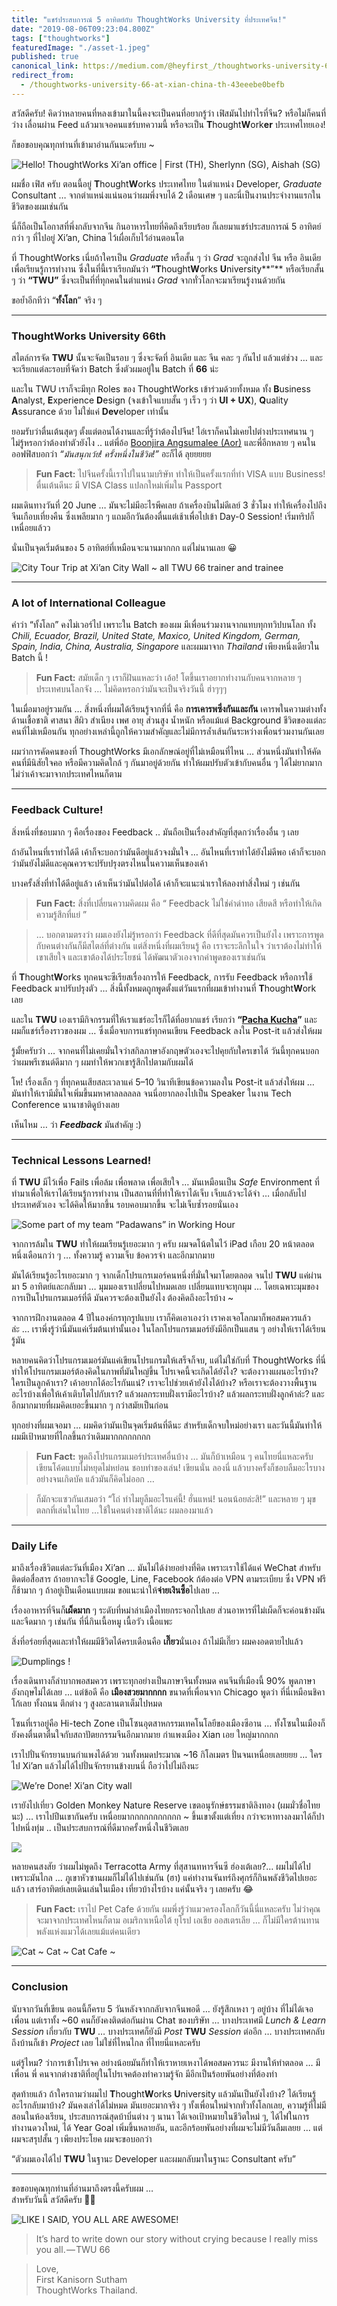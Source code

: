 ```yaml
---
title: "แชร์ประสบการณ์ 5 อาทิตย์กับ ThoughtWorks University ที่ประเทศจีน!"
date: "2019-08-06T09:23:04.800Z"
tags: ["thoughtworks"]
featuredImage: "./asset-1.jpeg"
published: true
canonical_link: https://medium.com/@heyfirst_/thoughtworks-university-66-at-xian-china-th-43eeebe0befb
redirect_from:
  - /thoughtworks-university-66-at-xian-china-th-43eeebe0befb
---
```


สวัสดีครับ! คิดว่าหลายคนที่หลงเข้ามาในนี้คงจะเป็นคนที่อยากรู้ว่า เฟิสมันไปทำไรที่จีน? หรือไม่ก็คนที่ว่าง เลื่อนผ่าน Feed แล้วมาเจอคนแชร์บทความนี้ หรือจะเป็น **T**hought**W**ork**er** ประเทศไทยเอง!

ก็ขอขอบคุณทุกท่านที่เข้ามาอ่านกันนะครับบ ~

![Hello! ThoughtWorks Xi’an office | First (TH), Sherlynn (SG), Aishah (SG)](./asset-1.jpeg)

ผมชื่อ เฟิส ครับ ตอนนี้อยู่ **T**hought**W**orks ประเทศไทย ในตำแหน่ง Developer, _Graduate_ Consultant … จากตำแหน่งแน่นอนว่าผมพึ่งจบได้ 2 เดือนเศษ ๆ และนี่เป็นงานประจำงานแรกในชีวิตของผมเช่นกัน

นี่ก็ถือเป็นโอกาสที่พึ่งกลับจากจีน กินอาหารไทยที่คิดถึงเรียบร้อย ก็เลยมาแชร์ประสบการณ์ 5 อาทิตย์กว่า ๆ ที่ไปอยู่ Xi’an, China ไว้เผื่อเก็บไว้อ่านตอนโต

ที่ ThoughtWorks เนี่ยถ้าใครเป็น _Graduate_ หรือสั้น ๆ ว่า _Grad_ จะถูกส่งไป จีน หรือ อินเดีย เพื่อเรียนรู้การทำงาน ซึ่งในที่นี้เราเรียกมันว่า **“T**hought**W**orks **U**niversity**”** หรือเรียกสั้น ๆ ว่า **“TWU”** ซึ่งจะเป็นที่ที่ทุกคนในตำแหน่ง _Grad_ จากทั่วโลกจะมาเรียนรู้งานด้วยกัน

ขอย้ำอีกทีว่า “**ทั้งโลก**” จริง ๆ

---

### ThoughtWorks University 66th

สไตล์การจัด **TWU** นั้นจะจัดเป็นรอบ ๆ ซึ่งจะจัดที่ อินเดีย และ จีน คละ ๆ กันไป แล้วแต่ช่วง … และจะเรียกแต่ละรอบที่จัดว่า Batch ซึ่งตัวผมอยู่ใน Batch ที่ **66** น่ะ

และใน TWU เราก็จะมีทุก Roles ของ ThoughtWorks เข้าร่วมด้วยทั้งหมด ทั้ง **B**usiness **A**nalyst, **E**xperience **D**esign (จงเข้าใจแบบสั้น ๆ เร็ว ๆ ว่า **UI + UX**), **Q**uality **A**ssurance ด้วย ไม่ใช่แค่ **Dev**eloper เท่านั้น

ยอมรับว่าตื่นเต้นสุดๆ ตั้งแต่ตอนได้งานและที่รู้ว่าต้องไปจีน! ไอ่เราก็คนไม่เคยไปต่างประเทศนาน ๆ ไม่รู้หรอกว่าต้องทำตัวยังไง .. แต่พี่อ้อ [Boonjira Angsumalee (Aor)](https://medium.com/u/69ce0838627f) และพี่อีกหลาย ๆ คนในออฟฟิสบอกว่า _“มันสนุกเว้ย! ครั้งหนึ่งในชีวิต!”_ อะก็ได้ ลุยยยยย

> **Fun Fact:** ไปจีนครั้งนี้เราไปในนามบริษัท ทำให้เป็นครั้งแรกที่ทำ VISA แบบ Business! ตื่นเต้นดีนะ มี VISA Class แปลกใหม่เพิ่มใน Passport

ผมเดินทางวันที่ 20 June … มันจะไม่มีอะไรพีคเลย ถ้าเครื่องบินไม่ดีเลย์ 3 ชั่วโมง ทำให้เครื่องไปถึงจีนเกือบเที่ยงคืน ซึ่งเพลียมาก ๆ แถมอีกวันต้องตื่นแต่เช้าเพื่อไปเข้า Day-0 Session! เริ่มทริปก็เหนื่อยแล้วว

นั่นเป็นจุดเริ่มต้นของ 5 อาทิตย์ที่เหมือนจะนานมากกก แต่ไม่นานเลย 😀

![**City Tour Trip** at **Xi’an City Wall** ~ all TWU 66 trainer and trainee](./asset-2.jpeg)

---

### A lot of International Colleague

คำว่า “ทั้งโลก” คงไม่เวอร์ไป เพราะใน Batch ของผม มีเพื่อนร่วมงานจากแทบทุกทวิปบนโลก ทั้ง _Chili, Ecuador, Brazil, United State, Maxico, United Kingdom, German, Spain, India, China, Australia, Singapore_ และผมมาจาก​ _Thailand_ เพียงหนึ่งเดียวใน Batch นี้ !

> **Fun Fact:** สมัยเด็ก ๆ เราก็ฝันแหละว่า เอ้อ! โตขึ้นเราอยากทำงานกับคนจากหลาย ๆ ประเทศบนโลกจัง … ไม่คิดหรอกว่ามันจะเป็นจริงวันนี้ ฮ่าๆๆๆ

ในเมื่อมาอยู่รวมกัน … สิ่งหนึ่งที่ผมได้เรียนรู้จากที่นี่ คือ **การเคารพซึ่งกันและกัน** เคารพในความต่างทั้งด้านเชื้อชาติ ศาสนา สีผิว สำเนียง เพศ อายุ ส่วนสูง น้ำหนัก หรือแม้แต่ Background ชีวิตของแต่ละคนที่ไม่เหมือนกัน ทุกอย่างเหล่านี้ถูกให้ความสำคัญและไม่มีการล้ำเส้นกันระหว่างเพื่อนร่วมงานกันเลย

ผมว่าการคัดคนของที่ ThoughtWorks มีเอกลักษณ์อยู่ที่ไม่เหมือนที่ไหน … ส่วนหนึ่งมันทำให้คัดคนที่มีนิสัยใจคอ หรือมีความคิดใกล้ ๆ กันมาอยู่ด้วยกัน ทำให้ผมปรับตัวเข้ากับคนอื่น ๆ ได้ไม่ยากมาก ไม่ว่าเค้าจะมาจากประเทศไหนก็ตาม

---

### Feedback Culture!

สิ่งหนึ่งที่ชอบมาก ๆ คือเรื่องของ Feedback .. มันถือเป็นเรื่องสำคัญที่สุดกว่าเรื่องอื่น ๆ เลย

ถ้าอันไหนที่เราทำได้ดี เค้าก็จะบอกว่ามันดีอยู่แล้วจงมั่นใจ … อันไหนที่เราทำได้ยังไม่ดีพอ เค้าก็จะบอกว่ามันยังไม่ดีและคุณควรจะปรับปรุงตรงไหนในความเห็นของเค้า

บางครั้งสิ่งที่ทำได้ดีอยู่แล้ว เค้าเห็นว่ามันไปต่อได้ เค้าก็จะแนะนำเราให้ลองทำสิ่งใหม่ ๆ เช่นกัน

> **Fun Fact:** สิ่งที่เปลี่ยนความคิดผม คือ “ Feedback ไม่ใช่คำด่าทอ เสียดสี หรือทำให้เกิดความรู้สึกที่แย่ ”

> … บอกตามตรงว่า ผมเองยังไม่รู้หรอกว่า Feedback ที่ดีที่สุดมันควรเป็นยังไง เพราะการพูดกับคนต่างกันก็มีสไตล์ที่ต่างกัน แต่สิ่งหนึ่งที่ผมเรียนรู้ คือ เราจะระลึกในใจ ว่าเราต้องไม่ทำให้เขาเสียใจ และเขาต้องได้ประโยชน์ ได้พัฒนาตัวเองจากคำพูดของเราเช่นกัน

ที่ **T**hought**W**orks ทุกคนจะซีเรียสเรื่องการให้ Feedback, การรับ Feedback หรือการใช้ Feedback มาปรับปรุงตัว … สิ่งนี้ทั้งหมดถูกพูดตั้งแต่วันแรกที่ผมเข้าทำงานที่ **T**hought**W**ork เลย

และใน **TWU** เองเรามีกิจกรรมที่ให้เราแชร์อะไรก็ได้ที่อยากแชร์ เรียกว่า **“**[**Pacha Kucha**](https://www.pechakucha.com/)**”** และผมก็แชร์เรื่องราวของผม … ซึ่งเมื่อจบการแชร์ทุกคนเขียน Feedback ลงใน Post-it แล้วส่งให้ผม

รู้มั้ยครับว่า … จากคนที่ไม่เคยมั่นใจว่าสกิลภาษาอังกฤษตัวเองจะไปคุยกับใครเขาได้ วันนี้ทุกคนบอกว่าผมพรีเซนต์ดีมาก ๆ ผมทำให้พวกเขารู้สึกไปตามกับผมได้

โห! เรื่องเล็ก ๆ ที่ทุกคนเสียสละเวลาแค่ 5–10 วินาทีเขียนข้อความลงใน Post-it แล้วส่งให้ผม … มันทำให้เรามีมั่นใจเพิ่มขึ้นมหาศาลลลลลล จนนี่อยากลองไปเป็น Speaker ในงาน Tech Conference นานาชาติดูบ้างเลย

เห็นไหม … ว่า **_Feedback_** มันสำคัญ​ :)

---

### Technical Lessons Learned!

ที่ **TWU** มีไว้เพื่อ Fails เพื่อล้ม เพื่อพลาด เพื่อเสียใจ … มันเหมือนเป็น _Safe_ Environment ที่ทำมาเพื่อให้เราได้เรียนรู้การทำงาน เป็นสถานที่ที่ทำให้เราได้เจ็บ เจ็บแล้วจะได้จำ … เมื่อกลับไปประเทศตัวเอง จะได้คิดให้มากขึ้น รอบคอบมากขึ้น จะไม่เจ็บซ้ำรอยนั่นเอง

![Some part of my team “Padawans” in Working Hour](./asset-3.jpeg)

จากการล้มใน **TWU** ทำให้ผมเรียนรู้เยอะมาก ๆ ครับ ผมจดโน้ตในไว้ iPad เกือบ 20 หน้าตลอดหนึ่งเดือนกว่า ๆ … ทั้งความรู้ ความเจ็บ ข้อควรจำ และอีกมากมาย

มันได้เรียนรู้อะไรเยอะมาก ๆ จากเด็กโปรแกรเมอร์คนหนึ่งที่มั่นใจมาโดยตลอด จนไป **TWU** แค่ผ่านมา 5 อาทิตย์และกลับมา … มุมมองเราเปลี่ยนไปหมดเลย เปลี่ยนแทบจะทุกมุม … โดยเฉพาะมุมของการเป็นโปรแกรมเมอร์ที่ดี มันควรจะต้องเป็นยังไง ต้องคิดถึงอะไรบ้าง ~

จากการฝึกงานตลอด 4 ปีในองค์กรทุกรูปแบบ เราก็คิดเอาเองว่า เราคงเจอโลกมาก็พอสมควรแล้วล่ะ … เราพึ่งรู้ว่านี่มันแค่เริ่มต้นเท่านั้นเอง ในโลกโปรแกรมเมอร์ยังมีอีกเป็นแสน ๆ อย่างให้เราได้เรียนรู้มัน

หลายคนคิดว่าโปรแกรมเมอร์มันแค่เขียนโปรแกรมให้เสร็จก็จบ, แต่ไม่ใช่กับที่ ThoughtWorks ที่นี่ทำให้โปรแกรมเมอร์ต้องคิดในภาพที่มันใหญ่ขึ้น โปรเจคนี้จะเกิดได้ยังไง? จะต้องวางแผนอะไรบ้าง? ใครเป็นลูกค้าเรา? เค้าอยากได้อะไรกันแน่? เราจะไปช่วยเค้ายังไงได้บ้าง? หรือเราจะต้องวางพื้นฐานอะไรบ้างเพื่อให้เค้าเติบโตไปกับเรา? แล้วผลกระทบฝั่งเรามีอะไรบ้าง? แล้วผลกระทบฝั่งลูกค้าล่ะ? และอีกมากมายที่ผมคิดเยอะขึ้นมาก ๆ กว่าสมัยเป็นก่อน

ทุกอย่างที่ผมเจอมา … ผมคิดว่ามันเป็นจุดเริ่มต้นที่ดีนะ สำหรับเด็กจบใหม่อย่างเรา และวันนี้มันทำให้ผมมีเป้าหมายที่ไกลขึ้นกว่าเดิมมากกกกกกกก

> **Fun Fact:** พูดถึงโปรแกรมเมอร์ประเทศอื่นบ้าง … มันก็บ้าเหมือน ๆ คนไทยนี่แหละครับ เขียนโค้ดแบบไม่หยุดไม่หย่อน ชอบทำของเล่น! เขียนนั่น ลองนี่ แล้วบางครั้งก็ชอบลืมอะไรบางอย่างจนเกิดบัค แล้วมันก็คิดไม่ออก …

> ก็มักจะแซวกันเสมอว่า “โถ่ ทำไมยูลืมอะไรแค่นี้! ฮั่นแหน่! นอนน้อยล่ะสิ!” และหลาย ๆ มุขตลกที่เล่นในไทย …ใช้ในคนต่างชาติได้นะ ผมลองมาแล้ว

---

### Daily Life

มาถึงเรื่องชีวิตแต่ละวันที่เมือง Xi’an … มันไม่ได้ง่ายอย่างที่คิด เพราะเราใช้ได้แค่ WeChat สำหรับติดต่อสื่อสาร ถ้าอยากจะใช้ Google, Line, Facebook ก้ต้องต่อ VPN ตามระเบียบ ซึ่ง VPN ฟรีก็ช้ามาก ๆ ถ้าอยู่เป็นเดือนแบบผม ขอแนะนำให้**จ่ายเงินซื้อ**ไปเลย …

เรื่องอาหารที่จีนก็**เผ็ดมาก** ๆ ระดับที่หม่าล่าเมืองไทยกระจอกไปเลย ส่วนอาหารที่ไม่เผ็ดก็จะค่อนข้างมันและจืดมาก ๆ เช่นกัน ที่นี่กินเนื้อหมู เนื้อวัว เนื้อแพะ

สิ่งที่อร่อยที่สุดและทำให้ผมมีชีวิตได้ครบเดือนคือ **เกี๊ยว**นั่นเอง ถ้าไม่มีเกี๊ยว ผมคงอดตายไปแล้ว

![Dumplings !](./asset-4.jpeg)

เรื่องเดินทางก็ลำบากพอสมควร เพราะทุกอย่างเป็นภาษาจีนทั้งหมด คนจีนที่เมืองนี้ 90% พูดภาษาอังกฤษไม่ได้เลย … แต่ข้อดี คือ **เมืองสวยมากกกก** ขนาดที่เพื่อนจาก Chicago พูดว่า ที่นี่เหมือนชิคาโก้เลย ทั้งถนน ตึกต่าง ๆ สูงละลานตาเต็มไปหมด

โซนที่เราอยู่คือ Hi-tech Zone เป็นโซนอุตสาหกรรมเทคโนโลยีของเมืองซีอาน … ทั้งโซนในเมืองก็ยังคงตื่นตาตื่นใจกับสถาปัตยกรรมจีนอีกมากมาย กำแพงเมือง Xian เอย ใหญ่มากกกก

เราไปปั่นจักรยานบนกำแพงได้ด้วย วนทั้งหมดประมาณ ~16 กิโลเมตร ปั่นจนเหนื่อยเลยยยย … ใครไป Xi’an แล้วไม่ได้ไปปั่นจักรยานข้างบนนี่ ถือว่าไปไม่ถึงนะ

![**We’re Done!** Xi’an City wall](./asset-5.jpeg)

เรายังไปเที่ยว Golden Monkey Nature Reserve เขตอนุรักษ์ธรรมชาติลิงทอง (ผมมั่วชื่อไทยนะ) … เราไปปีนเขากันครับ เหนื่อยมากกกกกกกกกกก ~ ขึ้นเขาตั้งแต่เที่ยง กว่าจะหาทางลงมาได้ก็ปาไปหนึ่งทุ่ม .. เป็นประสบการณ์ที่ดีมากครั้งหนึ่งในชีวิตเลย

![](./asset-6.jpeg)

หลายคนสงสัย ว่าผมไม่พูดถึง Terracotta Army ที่สุสานทหารจิ๋นซี ฮ่องเต้เลย?… ผมไม่ได้ไป เพราะมันไกล … ภูเขาหัวซานผมก็ไม่ได้ไปเช่นกัน (ฮา) แค่ทำงานจันทร์ถึงศุกร์ก็กินพลังชีวิตไปเยอะแล้ว เสาร์อาทิตย์เลยเดินเล่นในเมือง เที่ยวบ้างไรบ้าง แค่นั้นจริง ๆ เลยครับ 😂

> **Fun Fact:** เราไป Pet Cafe ด้วยกัน ผมพึ่งรู้ว่าแมวครองโลกก็วันนี้นี่แหละครับ ไม่ว่าคุณจะมาจากประเทศไหนก็ตาม อเมริกาเหนือใต้ ยุโรป เอเชีย ออสเตรเลีย … ก็ไม่มีใครต้านทานพลังแห่งแมวได้เลยแม้แต่คนเดียว

![Cat ~ Cat ~ Cat Cafe ~](./asset-7.jpeg)

---

### Conclusion

นับจากวันที่เขียน ตอนนี้ก็ครบ 5 วันหลังจากกลับจากจีนพอดี … ยังรู้สึกเหงา ๆ อยู่บ้าง ที่ไม่ได้เจอเพื่อน แต่เราทั้ง ~60 คนก็ยังคงติดต่อกันผ่าน Chat ของบริษัท … บางประเทศมี _Lunch & Learn_ _Session_ เกี่ยวกับ **TWU** … บางประเทศก็ยังมี _Post_ **TWU** _Session_ ต่ออีก … บางประเทศกลับถึงบ้านก็เข้า _Project_ เลย ไม่ใช่ที่ไหนไกล ที่ไทยนี่แหละครับ

แต่รู้ไหม? ว่าการเข้าโปรเจค อย่างน้อยมันก็ทำให้เราหายเหงาได้พอสมควรนะ มีงานให้ทำตลอด … มีเพื่อน พี่ คนจากต่างชาติที่อยู่ในโปรเจคต้องทำความรู้จัก มีอีกเป็นร้อยพันอย่างที่ต้องทำ

สุดท้ายแล้ว ถ้าใครถามว่าผมไป **T**hought**W**orks **U**niversity แล้วมันเป็นยังไงบ้าง? ได้เรียนรู้อะไรกลับมาบ้าง? มันคงเล่าได้ไม่หมด มันเยอะมากจริง ๆ ทั้งเพื่อนใหม่จากทั่วทั้งโลกเลย, ความรู้ที่ไม่มีสอนในห้องเรียน, ประสบการณ์สุดบ้าบิ่นต่าง ๆ นานา ได้เจอเป้าหมายในชีวิตใหม่ ๆ, ได้ไฟในการทำงานดวงใหม่, ได้ Year Goal เพิ่มขึ้นหลายอัน, และอีกร้อยพันอย่างที่ผมจะไม่มีวันลืมเลยย … แต่ผมจะสรุปสั้น ๆ เพียงประโยค ผมจะขอบอกว่า

“ตัวผมเองได้ไป **TWU** ในฐานะ Developer และผมกลับมาในฐานะ Consultant ครับ​”

---

ขอขอบคุณทุกท่านที่อ่านมาถึงตรงนี้ครับผม …   
สำหรับวันนี้ สวัสดีครับ 🙏🏻

![LIKE I SAID, YOU ALL ARE **AWESOME!**](./asset-8.jpeg)

> It’s hard to write down our story without crying because I really miss you all. — TWU 66

> Love,  
> First Kanisorn Sutham  
> ThoughtWorks Thailand.
